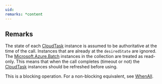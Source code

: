 ```yaml
---
uid: 
remarks: *content
---
```

## Remarks  
 The state of each [CloudTask](assetId:///T:Microsoft.Azure.Batch.CloudTask?qualifyHint=False&autoUpgrade=True) instance is assumed to be authoritative at the time of the call.             Instances that are already at the `desiredState` are ignored.             The [Microsoft.Azure.Batch](assetId:///N:Microsoft.Azure.Batch?qualifyHint=False&autoUpgrade=True) instances in the collection are treated as read-only.             This means that when the call completes (timeout or not) the [CloudTask](assetId:///T:Microsoft.Azure.Batch.CloudTask?qualifyHint=False&autoUpgrade=True) instances should be refreshed before using.  
  
 This is a blocking operation. For a non-blocking equivalent, see             [WhenAll](assetId:///M:Microsoft.Azure.Batch.TaskStateMonitor.WhenAll(System.Collections.Generic.IEnumerable{Microsoft.Azure.Batch.CloudTask},Microsoft.Azure.Batch.Common.TaskState,System.TimeSpan,Microsoft.Azure.Batch.ODATAMonitorControl,System.Collections.Generic.IEnumerable{Microsoft.Azure.Batch.BatchClientBehavior})?qualifyHint=False&autoUpgrade=True).